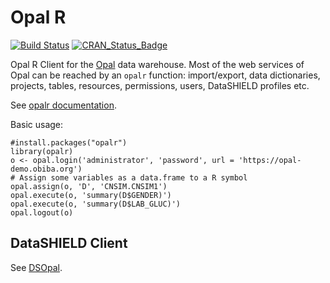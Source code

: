 # Opal R

[![Build Status](https://travis-ci.com/obiba/opalr.svg?branch=master)](https://travis-ci.com/obiba/opalr)
[![CRAN_Status_Badge](http://www.r-pkg.org/badges/version/opalr)](https://cran.r-project.org/package=opalr)

Opal R Client for the [Opal](https://www.obiba.org/pages/products/opal/) data warehouse. Most of the web services
of Opal can be reached by an `opalr` function: import/export, data dictionaries, projects, tables, resources, 
permissions, users, DataSHIELD profiles etc.

See [opalr documentation](https://obiba.github.io/opalr/).

Basic usage:

    #install.packages("opalr")
    library(opalr)
    o <- opal.login('administrator', 'password', url = 'https://opal-demo.obiba.org')
    # Assign some variables as a data.frame to a R symbol
    opal.assign(o, 'D', 'CNSIM.CNSIM1')
    opal.execute(o, 'summary(D$GENDER)')
    opal.execute(o, 'summary(D$LAB_GLUC)')
    opal.logout(o)

## DataSHIELD Client

See [DSOpal](https://datashield.github.io/DSOpal/).
    
